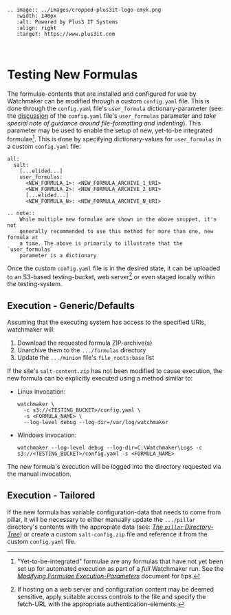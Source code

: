 ```{eval-rst}
.. image:: ../images/cropped-plus3it-logo-cmyk.png
   :width: 140px
   :alt: Powered by Plus3 IT Systems
   :align: right
   :target: https://www.plus3it.com
```
<br>

# Testing New Formulas

The formulae-contents that are installed and configured for use by Watchmaker can be modified through a custom `config.yaml` file. This is done through the `config.yaml` file's `user_formula` dictionary-parameter (see: the [discussion](ConfigYaml.md) of the `config.yaml` file's `user_formulas` parameter and _take special note of guidance around file-formatting and indenting_). This parameter may be used to enable the setup of new, yet-to-be integrated formulae[^1]. This is done by specifying dictionary-values for `user_formulas` in a custom `config.yaml` file:

```
all:
  salt:
    [...elided...]
    user_formulas:
      <NEW_FORMULA_1>: <NEW_FORMULA_ARCHIVE_1_URI>
      <NEW_FORMULA_2>: <NEW_FORMULA_ARCHIVE_2_URI>
      [...elided...]
      <NEW_FORMULA_N>: <NEW_FORMULA_ARCHIVE_N_URI>
```

```{eval-rst}
.. note::
    While multiple new formulae are shown in the above snippet, it's not
    generally recommended to use this method for more than one, new formula at
    a time. The above is primarily to illustrate that the `user_formulas`
    parameter is a dictionary
```

Once the custom `config.yaml` file is in the desired state, it can be uploaded to an S3-based testing-bucket, web server[^2] or even staged locally within the testing-system.


## Execution - Generic/Defaults

Assuming that the executing system has access to the specified URIs, watchmaker will:

1. Download the requested formula ZIP-archive(s)
2. Unarchive them to the `.../formulas` directory
3. Update the `.../minion` file's `file_roots:base` list

If the site's `salt-content.zip` has not been modified to cause execution, the new formula can be explicitly executed using a method similar to:

- Linux invocation:
    ```shell
    watchmaker \
      -c s3://<TESTING_BUCKET>/config.yaml \
      -s <FORMULA_NAME> \
      --log-level debug --log-dir=/var/log/watchmaker
    ```
- Windows invocation:
    ```shell
    watchmaker --log-level debug --log-dir=C:\Watchmaker\Logs -c s3://<TESTING_BUCKET>/config.yaml -s <FORMULA_NAME>

    ```
The new formula's execution will be logged into the directory requested via the manual invocation.

## Execution - Tailored

If the new formula has variable configuration-data that needs to come from pillar, it will be necessary to either manually update the `.../pillar` directory's contents with the appropiate data (see: [_The `pillar` Directory-Tree_](SaltContent.md#the-pillar-directory-tree)) or create a custom `salt-config.zip` file and reference it from the custom `config.yaml` file.

[^1]: "Yet-to-be-integrated" formulae are any formulas that have not yet been set up for automated execution as part of a _full_ Watchmaker run. See the [_Modifying Formulae Execution-Parameters_](SiteParameters.md) document for tips.
[^2]: If hosting on a web server and configuration content may be deemed sensitive, apply suitable access controls to the file and specify the fetch-URL with the appropriate authentication-elements.
